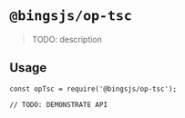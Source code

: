 # `@bingsjs/op-tsc`

> TODO: description

## Usage

```
const opTsc = require('@bingsjs/op-tsc');

// TODO: DEMONSTRATE API
```
